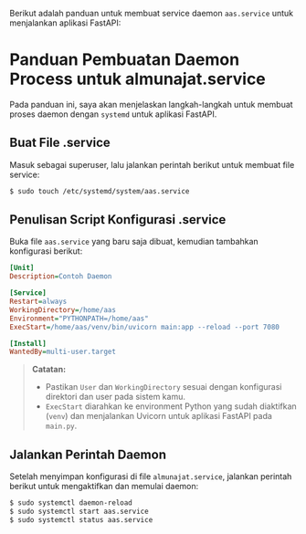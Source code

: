 Berikut adalah panduan untuk membuat service daemon `aas.service` untuk menjalankan aplikasi FastAPI:

# Panduan Pembuatan Daemon Process untuk almunajat.service

Pada panduan ini, saya akan menjelaskan langkah-langkah untuk membuat proses daemon dengan `systemd` untuk aplikasi FastAPI.

## Buat File .service
Masuk sebagai superuser, lalu jalankan perintah berikut untuk membuat file service:

```bash
$ sudo touch /etc/systemd/system/aas.service
```

## Penulisan Script Konfigurasi .service
Buka file `aas.service` yang baru saja dibuat, kemudian tambahkan konfigurasi berikut:

```ini
[Unit]
Description=Contoh Daemon

[Service]
Restart=always
WorkingDirectory=/home/aas
Environment="PYTHONPATH=/home/aas"
ExecStart=/home/aas/venv/bin/uvicorn main:app --reload --port 7080

[Install]
WantedBy=multi-user.target
```

> **Catatan:**
> - Pastikan `User` dan `WorkingDirectory` sesuai dengan konfigurasi direktori dan user pada sistem kamu.
> - `ExecStart` diarahkan ke environment Python yang sudah diaktifkan (`venv`) dan menjalankan Uvicorn untuk aplikasi FastAPI pada `main.py`.

## Jalankan Perintah Daemon

Setelah menyimpan konfigurasi di file `almunajat.service`, jalankan perintah berikut untuk mengaktifkan dan memulai daemon:

```bash
$ sudo systemctl daemon-reload
$ sudo systemctl start aas.service
$ sudo systemctl status aas.service
```

